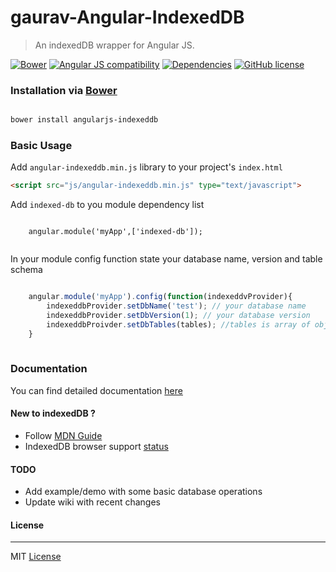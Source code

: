 # gaurav-Angular-IndexedDB

> An indexedDB wrapper for Angular JS.

[![Bower](https://img.shields.io/bower/v/angularjs-indexeddb.svg)]()
[![Angular JS compatibility](https://img.shields.io/badge/angular->=1.2.x-green.svg)]()
[![Dependencies](https://img.shields.io/david/dev/gauravgango/gaurav-angular-indexeddb.svg)]()
[![GitHub license](https://img.shields.io/github/license/gauravgango/gaurav-angular-indexeddb.svg)]()

### Installation via [Bower](http://bower.io)

```bash

bower install angularjs-indexeddb

```

### Basic Usage

Add ```angular-indexeddb.min.js``` library to your project's ```index.html```

```html
<script src="js/angular-indexeddb.min.js" type="text/javascript">
```

Add ```indexed-db``` to you module dependency list

````javasript

    angular.module('myApp',['indexed-db']);
    
````

In your module config function state your database name, version and table schema

````javascript

    angular.module('myApp').config(function(indexeddvProvider){
        indexeddbProvider.setDbName('test'); // your database name
        indexeddbProvider.setDbVersion(1); // your database version
        indexeddbProivder.setDbTables(tables); //tables is array of objects contains your schema for various tables
    }
    
````

### Documentation
You can find detailed documentation [here](https://github.com/gauravgango/gaurav-angular-indexeddb/wiki)


#### New to indexedDB ?
* Follow [MDN Guide](https://developer.mozilla.org/en-US/docs/Web/API/IndexedDB_API)
* IndexedDB browser support [status](http://caniuse.com/#feat=indexeddb)


#### TODO
* Add example/demo with some basic database operations
* Update wiki with recent changes


#### License
-------

MIT [License](LICENSE)
